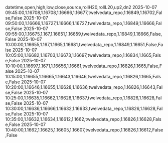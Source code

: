 datetime,open,high,low,close,source,rollH20,rollL20,up2,dn2
2025-10-07 09:45:00,1.16708,1.16708,1.16666,1.16677,twelvedata_repo,1.16849,1.16702,False,False
2025-10-07 09:50:00,1.16666,1.16727,1.16666,1.16727,twelvedata_repo,1.16849,1.16666,False,False
2025-10-07 09:55:00,1.16675,1.167,1.16651,1.16659,twelvedata_repo,1.16849,1.16666,False,False
2025-10-07 10:00:00,1.16655,1.167,1.1665,1.16681,twelvedata_repo,1.16849,1.16651,False,False
2025-10-07 10:05:00,1.16682,1.16703,1.16673,1.16697,twelvedata_repo,1.16834,1.1665,False,False
2025-10-07 10:10:00,1.16697,1.1671,1.16656,1.16661,twelvedata_repo,1.16826,1.1665,False,False
2025-10-07 10:15:00,1.16655,1.16665,1.16643,1.16646,twelvedata_repo,1.16826,1.1665,False,False
2025-10-07 10:20:00,1.16646,1.16655,1.16628,1.16636,twelvedata_repo,1.16826,1.16643,False,False
2025-10-07 10:25:00,1.16635,1.16662,1.16628,1.16637,twelvedata_repo,1.16826,1.16628,False,False
2025-10-07 10:30:00,1.16636,1.16666,1.16632,1.16633,twelvedata_repo,1.16826,1.16628,False,False
2025-10-07 10:35:00,1.16632,1.16634,1.16612,1.1662,twelvedata_repo,1.16826,1.16628,False,False
2025-10-07 10:40:00,1.1662,1.16625,1.16605,1.16607,twelvedata_repo,1.16826,1.16612,False,False
